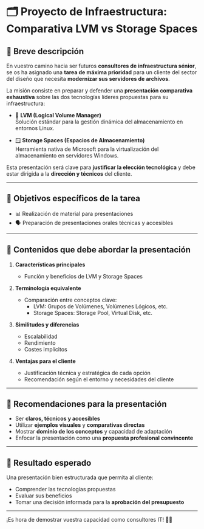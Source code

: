 # 🗂️ Proyecto de Infraestructura: Comparativa LVM vs Storage Spaces

## 📝 Breve descripción

En vuestro camino hacia ser futuros **consultores de infraestructura sénior**, se os ha asignado una **tarea de máxima prioridad** para un cliente del sector del diseño que necesita **modernizar sus servidores de archivos**.

La misión consiste en preparar y defender una **presentación comparativa exhaustiva** sobre las dos tecnologías líderes propuestas para su infraestructura:

- 🐧 **LVM (Logical Volume Manager)**  
  Solución estándar para la gestión dinámica del almacenamiento en entornos Linux.

- 🪟 **Storage Spaces (Espacios de Almacenamiento)**  
  Herramienta nativa de Microsoft para la virtualización del almacenamiento en servidores Windows.

Esta presentación será clave para **justificar la elección tecnológica** y debe estar dirigida a la **dirección y técnicos** del cliente.

---

## 🎯 Objetivos específicos de la tarea

- 📊 Realización de material para presentaciones
- 🗣️ Preparación de presentaciones orales técnicas y accesibles

---

## 📌 Contenidos que debe abordar la presentación

1. **Características principales**  
   - Función y beneficios de LVM y Storage Spaces

2. **Terminología equivalente**  
   - Comparación entre conceptos clave:
     - LVM: Grupos de Volúmenes, Volúmenes Lógicos, etc.  
     - Storage Spaces: Storage Pool, Virtual Disk, etc.

3. **Similitudes y diferencias**  
   - Escalabilidad  
   - Rendimiento  
   - Costes implícitos

4. **Ventajas para el cliente**  
   - Justificación técnica y estratégica de cada opción  
   - Recomendación según el entorno y necesidades del cliente

---

## 🧠 Recomendaciones para la presentación

- Ser **claros, técnicos y accesibles**
- Utilizar **ejemplos visuales** y **comparativas directas**
- Mostrar **dominio de los conceptos** y capacidad de adaptación
- Enfocar la presentación como una **propuesta profesional convincente**

---

## 📎 Resultado esperado

Una presentación bien estructurada que permita al cliente:

- Comprender las tecnologías propuestas
- Evaluar sus beneficios
- Tomar una decisión informada para la **aprobación del presupuesto**

---

¡Es hora de demostrar vuestra capacidad como consultores IT! 🚀💼

